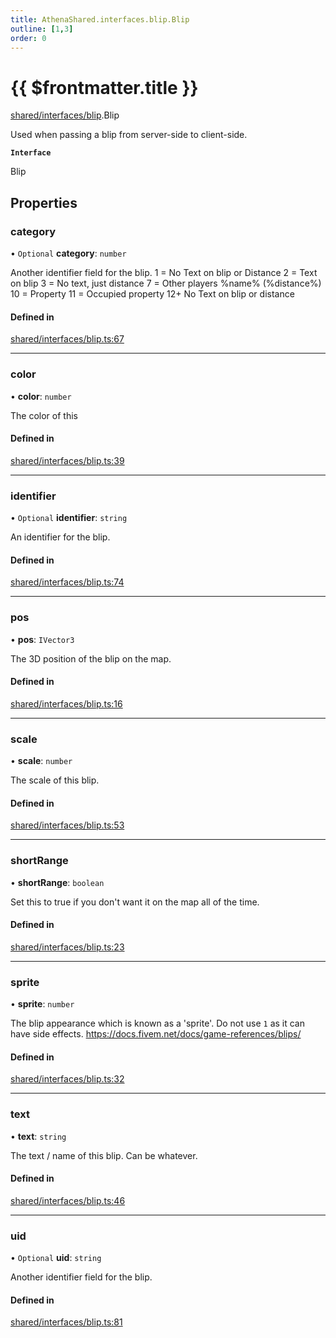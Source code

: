 ```yaml
---
title: AthenaShared.interfaces.blip.Blip
outline: [1,3]
order: 0
---
```


# {{ $frontmatter.title }}


[shared/interfaces/blip](../modules/shared_interfaces_blip.md).Blip

Used when passing a blip from server-side to client-side.

**`Interface`**

Blip

## Properties

### category

• `Optional` **category**: `number`

Another identifier field for the blip.
1 = No Text on blip or Distance
2 = Text on blip
3 = No text, just distance
7 = Other players %name% (%distance%)
10 = Property
11 = Occupied property
12+ No Text on blip or distance

#### Defined in

[shared/interfaces/blip.ts:67](https://github.com/Stuyk/altv-athena/blob/bc77fba/src/core/shared/interfaces/blip.ts#L67)

___

### color

• **color**: `number`

The color of this

#### Defined in

[shared/interfaces/blip.ts:39](https://github.com/Stuyk/altv-athena/blob/bc77fba/src/core/shared/interfaces/blip.ts#L39)

___

### identifier

• `Optional` **identifier**: `string`

An identifier for the blip.

#### Defined in

[shared/interfaces/blip.ts:74](https://github.com/Stuyk/altv-athena/blob/bc77fba/src/core/shared/interfaces/blip.ts#L74)

___

### pos

• **pos**: `IVector3`

The 3D position of the blip on the map.

#### Defined in

[shared/interfaces/blip.ts:16](https://github.com/Stuyk/altv-athena/blob/bc77fba/src/core/shared/interfaces/blip.ts#L16)

___

### scale

• **scale**: `number`

The scale of this blip.

#### Defined in

[shared/interfaces/blip.ts:53](https://github.com/Stuyk/altv-athena/blob/bc77fba/src/core/shared/interfaces/blip.ts#L53)

___

### shortRange

• **shortRange**: `boolean`

Set this to true if you don't want it on the map all of the time.

#### Defined in

[shared/interfaces/blip.ts:23](https://github.com/Stuyk/altv-athena/blob/bc77fba/src/core/shared/interfaces/blip.ts#L23)

___

### sprite

• **sprite**: `number`

The blip appearance which is known as a 'sprite'.
Do not use `1` as it can have side effects.
https://docs.fivem.net/docs/game-references/blips/

#### Defined in

[shared/interfaces/blip.ts:32](https://github.com/Stuyk/altv-athena/blob/bc77fba/src/core/shared/interfaces/blip.ts#L32)

___

### text

• **text**: `string`

The text / name of this blip. Can be whatever.

#### Defined in

[shared/interfaces/blip.ts:46](https://github.com/Stuyk/altv-athena/blob/bc77fba/src/core/shared/interfaces/blip.ts#L46)

___

### uid

• `Optional` **uid**: `string`

Another identifier field for the blip.

#### Defined in

[shared/interfaces/blip.ts:81](https://github.com/Stuyk/altv-athena/blob/bc77fba/src/core/shared/interfaces/blip.ts#L81)
